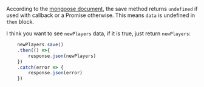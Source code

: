 According to the [mongoose document][1], the save method returns `undefined` if used with callback or a Promise otherwise. This means `data` is undefined in `then` block.

I think you want to see `newPlayers` data, if it is true, just return `newPlayers`:


```js
    newPlayers.save()
    .then(() =>{
        response.json(newPlayers)
    })
    .catch(error => {
        response.json(error)
    }) 
```


  [1]: https://mongoosejs.com/docs/api.html#model_Model-save
